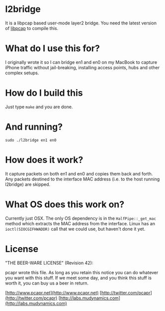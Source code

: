 # l2bridge
It is a libpcap based user-mode layer2 bridge. You need the latest version of
[libpcap](http://www.tcpdump.org/#latest-release) to compile this.

# What do I use this for?
I originally wrote it so I can bridge en1 and en0 on my MacBook to capture
iPhone traffic without jail-breaking, installing access points, hubs and other
complex setups.

# How do I build this
Just type `make` and you are done.

# And running?
	sudo ./l2bridge en1 en0

# How does it work?
It capture packets on both en1 and en0 and copies them back and forth. Any
packets destined to the interface MAC address (i.e. to the host running
l2bridge) are skipped.

# What OS does this work on?
Currently just OSX. The only OS dependency is in the `HalfPipe::_get_mac`
method which extracts the MAC address from the interface. Linux has an
`ioctl(SIOCGIFHWADDR)` call that we could use, but haven't done it yet.

# License
"THE BEER-WARE LICENSE" (Revision 42):

pcapr wrote this file. As long as you retain this notice you can do whatever
you want with this stuff. If we meet some day, and you think this stuff is 
worth it, you can buy us a beer in return. 

[http://www.pcapr.net](http://www.pcapr.net)
[http://twitter.com/pcapr](http://twitter.com/pcapr)
[http://labs.mudynamics.com](http://labs.mudynamics.com)
